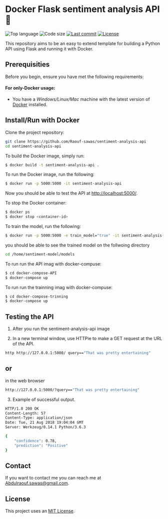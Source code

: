 # Docker Flask sentiment analysis API  🐳

<!-- Shields -->
![Top language](https://img.shields.io/github/languages/top/Raouf-sawas/sentiment-analysis-api?style=for-the-badge)
![Code size](https://img.shields.io/github/languages/code-size/Raouf-sawas/sentiment-analysis-api?style=for-the-badge)
[![Last commit](https://img.shields.io/github/last-commit/Raouf-sawas/sentiment-analysis-api?style=for-the-badge)](https://github.com/Raouf-sawas/sentiment-analysis-api/commits/master)
[![License](https://img.shields.io/github/license/Raouf-sawas/sentiment-analysis-api?style=for-the-badge)](https://github.com/Raouf-sawas/sentiment-analysis-api/blob/master/LICENSE)


<!-- Project description -->
This repository aims to be an easy to extend template for building a Python API using Flask and running it with Docker.


## Prerequisities

Before you begin, ensure you have met the following requirements:

#### For only-Docker usage:
* You have a _Windows/Linux/Mac_ machine with the latest version of [Docker](https://www.docker.com/) installed.



## Install/Run with Docker


Clone the project repository:
```bash
git clone https://github.com/Raouf-sawas/sentiment-analysis-api
cd sentiment-analysis-api
```

To build the Docker image, simply run:

```bash
$ docker build -t sentiment-analysis-api .
```

To run the Docker image, run the following:
```bash
$ docker run -p 5000:5000 -it sentiment-analysis-api
```

Now you should be able to test the API at <http://localhost:5000/>.

To stop the Docker container:
```bash
$ docker ps
$ docker stop <container-id>
```
To train the model, run the following: 
```bash
$ docker run -p 5000:5000 -e train_model="true" -it sentiment-analysis-api
```
you should be able to see the trained model on the follwoing directory 
```bash
cd /home/sentiment-model/models
```

To run run the API imag with docker-compuse:

```bash
$ cd docker-compose-API
$ docker-compose up
```
To run run the trainning imag with docker-compuse:

```bash
$ cd docker-compose-trinning
$ docker-compose up
```

## Testing the API
1. After you run the sentiment-analysis-api image 

2. In a new terminal window, use HTTPie to make a GET request at the URL of the API.

```bash
http http://127.0.0.1:5000/ query=="That was pretty entertaining"
```
## or

in the web browser

```bash
http://127.0.0.1:5000/?query=="That was pretty entertaining"
```



3. Example of successful output.

```bash
HTTP/1.0 200 OK
Content-Length: 57
Content-Type: application/json
Date: Tue, 21 Aug 2018 19:04:04 GMT
Server: Werkzeug/0.14.1 Python/3.6.3

{
    "confidence": 0.78,
    "prediction": "Positive"
}
```


<!-- ## Contributors

Thanks to the following people who have contributed to this project:

* @Raouf 📖💻 -->


## Contact

If you want to contact me you can reach me at <Abdulraouf.sawas@gmail.com>.


## License

This project uses an [MIT License](https://github.com/Raouf-sawas/sentiment-analysis-api/blob/master/LICENSE).
